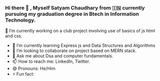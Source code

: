 ### Hi there 👋 , Myself Satyam Chaudhary from :india: currently pursuing my graduation degree in Btech in Information Technology.


<!--
**Satyam-Chaudhary/Satyam-Chaudhary** is a ✨ _special_ ✨ repository because its `README.md` (this file) appears on your GitHub profile.

Here are some ideas to get you started:

-->


🔭 I’m currently working on a club project involving use of basics of js html and css.
- 🌱 I’m currently learning Express js and Data Structures and Algorithms
- 👯 I’m looking to collaborate on project based on MERN stack.
- 💬 Ask me about Dsa and computer fundamentals.
- 📫 How to reach me: LinkedIn, Twitter.
- 😄 Pronouns: He/Him
- ⚡ Fun fact:  
